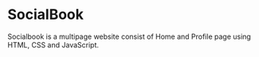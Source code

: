 # SocialBook
Socialbook is a multipage website consist of Home and Profile page using HTML, CSS and JavaScript.
